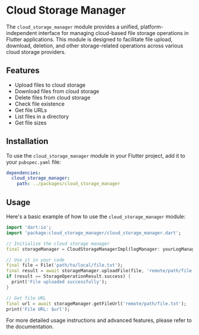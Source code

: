 # Cloud Storage Manager

The `cloud_storage_manager` module provides a unified, platform-independent interface for managing cloud-based file storage operations in Flutter applications. This module is designed to facilitate file upload, download, deletion, and other storage-related operations across various cloud storage providers.

## Features

- Upload files to cloud storage
- Download files from cloud storage
- Delete files from cloud storage
- Check file existence
- Get file URLs
- List files in a directory
- Get file sizes

## Installation

To use the `cloud_storage_manager` module in your Flutter project, add it to your `pubspec.yaml` file:

```yaml
dependencies:
  cloud_storage_manager:
    path: ../packages/cloud_storage_manager
```

## Usage

Here's a basic example of how to use the `cloud_storage_manager` module:

```dart
import 'dart:io';
import 'package:cloud_storage_manager/cloud_storage_manager.dart';

// Initialize the cloud storage manager
final storageManager = CloudStorageManagerImpl(logManager: yourLogManager);

// Use it in your code
final file = File('path/to/local/file.txt');
final result = await storageManager.uploadFile(file, 'remote/path/file.txt');
if (result == StorageOperationResult.success) {
  print('File uploaded successfully');
}

// Get file URL
final url = await storageManager.getFileUrl('remote/path/file.txt');
print('File URL: $url');
```

For more detailed usage instructions and advanced features, please refer to the documentation.

